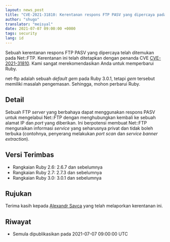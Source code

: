 ```yaml
---
layout: news_post
title: "CVE-2021-31810: Kerentanan respons FTP PASV yang dipercaya pada Net::FTP"
author: "shugo"
translator: "meisyal"
date: 2021-07-07 09:00:00 +0000
tags: security
lang: id
---
```


Sebuah kerentanan respons FTP PASV yang dipercaya telah ditemukan pada Net::FTP.
Kerentanan ini telah ditetapkan dengan penanda CVE
[CVE-2021-31810](https://www.cve.org/CVERecord?id=CVE-2021-31810).
Kami sangat merekomendasikan Anda untuk memperbarui Ruby.

net-ftp adalah sebuah *default gem* pada Ruby 3.0.1, tetapi *gem* tersebut
memiliki masalah pengemasan. Sehingga, mohon perbarui Ruby.

## Detail

Sebuah FTP *server* yang berbahaya dapat menggunakan respons PASV untuk
mengelabui Net::FTP dengan menghubungkan kembali ke sebuah alamat IP dan *port*
yang diberikan. Ini berpotensi membuat Net::FTP menguraikan informasi *service*
yang seharusnya privat dan tidak boleh terbuka (contohnya, penyerang melakukan
*port scan* dan *service banner extraction*).

## Versi Terimbas

* Rangkaian Ruby 2.6: 2.6.7 dan sebelumnya
* Rangkaian Ruby 2.7: 2.7.3 dan sebelumnya
* Rangkaian Ruby 3.0: 3.0.1 dan sebelumnya

## Rujukan

Terima kasih kepada [Alexandr Savca](https://hackerone.com/chinarulezzz) yang
telah melaporkan kerentanan ini.

## Riwayat

* Semula dipublikasikan pada 2021-07-07 09:00:00 UTC
